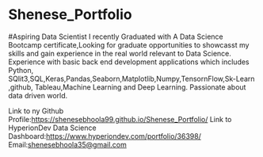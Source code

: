 # Shenese_Portfolio
#Aspiring Data Scientist
I recently Graduated with A Data Science Bootcamp certificate,Looking for graduate opportunities to showcasst my skills and gain experience in the real world relevant to Data Science.
Experience with basic back end development applications which includes Python, SQlit3,SQL,Keras,Pandas,Seaborn,Matplotlib,Numpy,TensornFlow,Sk-Learn ,github, Tableau,Machine Learning and Deep Learning.
Passionate about data driven world.

Link to ny Github Profile:https://shenesebhoola99.github.io/Shenese_Portfolio/
Link to HyperionDev Data Science Dashboard:https://www.hyperiondev.com/portfolio/36398/
Email:shenesebhoola35@gmail.com
